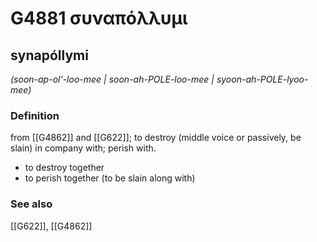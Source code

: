 # G4881 συναπόλλυμι

## synapóllymi

_(soon-ap-ol'-loo-mee | soon-ah-POLE-loo-mee | syoon-ah-POLE-lyoo-mee)_

### Definition

from [[G4862]] and [[G622]]; to destroy (middle voice or passively, be slain) in company with; perish with.

- to destroy together
- to perish together (to be slain along with)

### See also

[[G622]], [[G4862]]

